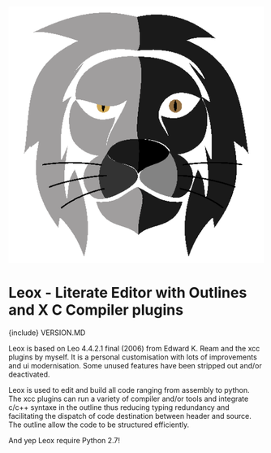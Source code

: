 ![Leox Icon](/icons/newed/leox2.png)

# Leox - Literate Editor with Outlines and X C Compiler plugins

{include} VERSION.MD


Leox is based on Leo 4.4.2.1 final (2006) from Edward K. Ream and the xcc plugins by myself. It is a personal customisation with lots of improvements and ui modernisation. Some unused features have been stripped out and/or deactivated.

Leox is used to edit and build all code ranging from assembly to python. The xcc plugins can run a variety of compiler and/or tools and integrate c/c++ syntaxe in the outline thus reducing typing redundancy and facilitating the dispatch of code destination between header and source. The outline allow the code to be structured efficiently.

And yep Leox require Python 2.7!